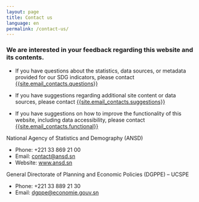 ```yaml
---
layout: page
title: Contact us
language: en
permalink: /contact-us/
---
```

### We are interested in your feedback regarding this website and its contents.


- If you have questions about the statistics, data sources, or metadata provided for our SDG indicators, please contact [{{site.email_contacts.questions}}](mailto:{{site.email_contacts.questions}})

- If you have suggestions regarding additional site content or data sources, please contact [{{site.email_contacts.suggestions}}](mailto:{{site.email_contacts.suggestions}})

- If you have suggestions on how to improve the functionality of this website, including data accessibility, please contact [{{site.email_contacts.functional}}](mailto:{{site.email_contacts.functional}})


National Agency of Statistics and Demography (ANSD)
* Phone: +221 33 869 21 00
* Email: contact@ansd.sn
* Website: www.ansd.sn
  
General Directorate of Planning and Economic Policies (DGPPE) – UCSPE
* Phone: +221 33 889 21 30
* Email: dgppe@economie.gouv.sn
